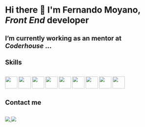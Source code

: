 # Hi there 👋 I'm Fernando Moyano, ***Front End*** developer 


## I’m currently working as an mentor at ***Coderhouse***  ...


## Skills


<link rel="stylesheet" href="devicon.min.css">
<div "style=inline_block"><br>


 <img width="40px" height="40px" src="https://cdn.jsdelivr.net/gh/devicons/devicon/icons/html5/html5-original-wordmark.svg" />
 <img width="40px" height="40px" src="https://cdn.jsdelivr.net/gh/devicons/devicon/icons/css3/css3-original-wordmark.svg" />
 <img width="40px" height="40px" src="https://cdn.jsdelivr.net/gh/devicons/devicon/icons/sass/sass-original.svg" /> 
 <img width="40px" height="40px" src="https://cdn.jsdelivr.net/gh/devicons/devicon/icons/bootstrap/bootstrap-original-wordmark.svg" /> 
 <img width="40px" height="40px" src="https://cdn.jsdelivr.net/gh/devicons/devicon/icons/materialui/materialui-original.svg" />
 <img width="40px" height="40px" src="https://cdn.jsdelivr.net/gh/devicons/devicon/icons/tailwindcss/tailwindcss-plain.svg" />
 <img width="40px" height="40px" src="https://cdn.jsdelivr.net/gh/devicons/devicon/icons/javascript/javascript-original.svg" />
 <img width="40px" height="40px" src="https://cdn.jsdelivr.net/gh/devicons/devicon/icons/react/react-original.svg" />
 <img width="40px" height="40px" src="https://cdn.jsdelivr.net/gh/devicons/devicon/icons/git/git-original.svg" />

                 
</div>

## Contact me


<div "style=inline_block"><br>

<a href="mailto: fernandomoyano21@gmail.com" target="_blank">
	<img src="https://img.shields.io/badge/Gmail-D14836?style=for-the-badge&logo=gmail&logoColor=white" target="_blank">
</a>


<a href="https://www.linkedin.com/in/fernandomoyanofrontenddevelper/" target="_blank">
	<img src="https://img.shields.io/badge/LinkedIn-0077B5?style=for-the-badge&logo=linkedin&logoColor=white" target="_blank">
</a>
	
</div>

          

